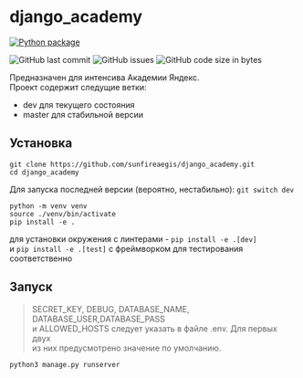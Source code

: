 # django_academy
[![Python package](https://github.com/sunfireaegis/django_academy/actions/workflows/python-package.yml/badge.svg)](https://github.com/sunfireaegis/django_academy/actions/workflows/python-package.yml)

![GitHub last commit](https://img.shields.io/github/last-commit/sunfireaegis/django_academy)
![GitHub issues](https://img.shields.io/github/issues/sunfireaegis/django_academy)
![GitHub code size in bytes](https://img.shields.io/github/languages/code-size/sunfireaegis/django_academy)

Предназначен для интенсива Академии Яндекс.\
Проект содержит следущие ветки:
- dev для текущего состояния
- master для стабильной версии
## Установка
```
git clone https://github.com/sunfireaegis/django_academy.git
cd django_academy
```
Для запуска последней версии (вероятно, нестабильно):
```git switch dev```
```
python -m venv venv
source ./venv/bin/activate
pip install -e .
```

для установки окружения с линтерами - ```pip install -e .[dev]``` \
и ```pip install -e .[test]``` с фреймворком для тестирования соответственно

## Запуск
> SECRET_KEY, DEBUG, DATABASE_NAME, DATABASE_USER,DATABASE_PASS \
и ALLOWED_HOSTS следует указать в файле .env. Для первых двух \
из них предусмотрено значение по умолчанию.
```
python3 manage.py runserver
``` 

